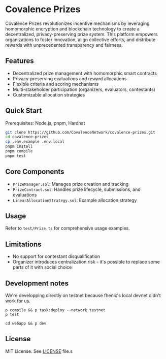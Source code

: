 # Covalence Prizes

Covalence Prizes revolutionizes incentive mechanisms by leveraging homomorphic encryption and blockchain technology to create a decentralized, privacy-preserving prize system. This platform empowers organizations to foster innovation, align collective efforts, and distribute rewards with unprecedented transparency and fairness.

## Features

- Decentralized prize management with homomorphic smart contracts
- Privacy-preserving evaluations and reward allocations
- Flexible criteria and scoring mechanisms
- Multi-stakeholder participation (organizers, evaluators, contestants)
- Customizable allocation strategies

## Quick Start

Prerequisites: Node.js, pnpm, Hardhat

```bash
git clone https://github.com/CovalenceNetwork/covalence-prizes.git
cd covalence-prizes
cp .env.example .env.local
pnpm install
pnpm compile
pnpm test
```

## Core Components

- `PrizeManager.sol`: Manages prize creation and tracking
- `PrizeContract.sol`: Handles prize lifecycle, submissions, and evaluations
- `LinearAllocationStrategy.sol`: Example allocation strategy

## Usage

Refer to `test/Prize.ts` for comprehensive usage examples.

## Limitations

- No support for contestant disqualification
- Organizer introduces centralization risk - it's possible to replace some parts of it with social choice

## Development notes

We're developping directly on testnet because fhenix's local devnet didn't work for us.

```
p compile && p task:deploy --network testnet
p test
```

```
cd webapp && p dev
```

## License

MIT License. See [LICENSE](LICENSE) file.s
